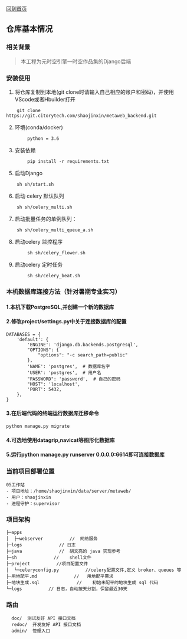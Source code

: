 <!--
 * @Descripttion: 
 * @version: 
 * @Author: shaojinxin
 * @Date: 2021-11-26 14:54:50
 * @LastEditors: shaojinxin shaojinxin@citorytech.com
 * @LastEditTime: 2023-04-24 17:29:11
-->
[回到首页](../README.md)

## 仓库基本情况
### 相关背景
> 本工程为元时空引擎—时空作品集的Django后端

### 安装使用

1. 将仓库复制到本地(git clone时请输入自己相应的账户和密码)，并使用VScode或者Hbuilder打开
```shell
    git clone https://git.citorytech.com/shaojinxin/metaweb_backend.git
```
2. 环境(conda/docker)
```shell
		python = 3.6
```
3. 安装依赖

```shell
		pip install -r requirements.txt
```

5. 启动Django
```shell
    sh sh/start.sh
```
6. 启动 celery 默认队列
```shell
    sh sh/celery_multi.sh
```
7. 启动批量任务的单例队列：
```shell
    sh sh/celery_multi_queue_a.sh
```
8. 启动celery 监控程序
```shell
		sh sh/celery_flower.sh
```
9. 启动celery 定时任务
```shell
		sh sh/celery_beat.sh
```
### 本机数据库连接方法（针对暑期专业实习）
#### 1.本机下载PostgreSQL,并创建一个新的数据库
#### 2.修改project/settings.py中关于连接数据库的配置
```
DATABASES = {
    'default': {
        'ENGINE': 'django.db.backends.postgresql',
        "OPTIONS": {
            "options": "-c search_path=public"
        },
        'NAME': 'postgres',  # 数据库名字
        'USER': 'postgres',  # 用户名
        "PASSWORD": 'password',  # 自己的密码
        "HOST": 'localhost',
        'PORT': 5432,
    },
}

```
#### 3.在后端代码的终端运行数据库迁移命令
```
python manage.py migrate
```
#### 4.可选地使用datagrip,navicat等图形化数据库
#### 5.运行python manage.py runserver 0.0.0.0:6614即可连接数据库

### 当前项目部署位置

```
05工作站
- 项目地址：/home/shaojinxin/data/server/metaweb/
- 用户：shaojinxin
- 进程守护：supervisor
```
### 项目架构
    ├─apps          
    │  ├─webserver          //  网络服务
    ├─logs              // 日志
    ├─java              //  胡文亮的 java 实现参考
    ├─sh              //    shell文件
    ├─project          //项目配置文件
    │  └─celeryconfig.py          //celery配置文件,定义 broker、queues 等
    ├─用地配平.md              //   用地配平需求
    ├─地块生成.sql              //    初始未配平的地块生成 sql 代码
    └─logs          // 日志，自动按天分割，保留最近30天

### 路由

      doc/  测试友好 API 接口文档
      redoc/  开发友好 API 接口文档
      admin/  管理入口



